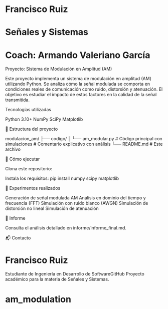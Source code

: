
# Francisco Ruiz
# Señales y Sistemas
# Coach: Armando Valeriano García

Proyecto: Sistema de Modulación en Amplitud (AM)

Este proyecto implementa un sistema de modulación en amplitud (AM) utilizando Python. Se analiza cómo la señal modulada se comporta en condiciones reales de comunicación como ruido, distorsión y atenuación. El objetivo es estudiar el impacto de estos factores en la calidad de la señal transmitida.

Tecnologías utilizadas

Python 3.10+
NumPy
SciPy
Matplotlib

📁 Estructura del proyecto

modulacion_am/
├── codigo/
│   └── am_modular.py         # Código principal con simulaciones
                              # Comentario explicativo con análisis
└── README.md                 # Este archivo

🚀 Cómo ejecutar

Clona este repositorio:

Instala los requisitos:
pip install numpy scipy matplotlib

🧪 Experimentos realizados

Generación de señal modulada AM
Análisis en dominio del tiempo y frecuencia (FFT)
Simulación con ruido blanco (AWGN)
Simulación de distorsión no lineal
Simulación de atenuación

📄 Informe

Consulta el análisis detallado en informe/informe_final.md.

📬 Contacto

# Francisco Ruiz 
Estudiante de Ingeniería en Desarrollo de SoftwareGitHub
Proyecto académico para la materia de Señales y Sistemas.
# am_modulation
